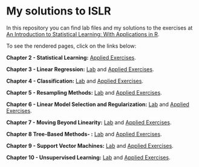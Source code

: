 # My solutions to ISLR

In this repository you can find lab files and my solutions to the exercises at <a href="http://www-bcf.usc.edu/~gareth/ISL/">An Introduction to Statistical Learning: With Applications in R</a>.

To see the rendered pages, click on the links below:

**Chapter 2 - Statistical Learning:** <a href="https://paulopcpl.github.io/My_solutions_ISLR/Chapter_2.html">Applied Exercises</a>.

**Chapter 3 - Linear Regression:** <a href="https://paulopcpl.github.io/My_solutions_ISLR/Lab_Chapter_3.html">Lab</a> and <a href="https://paulopcpl.github.io/My_solutions_ISLR/Chapter_3.html">Applied Exercises</a>.

**Chapter 4 - Classification:**  <a href="https://paulopcpl.github.io/My_solutions_ISLR/Lab_Chapter_4.html">Lab</a> and <a href="https://paulopcpl.github.io/My_solutions_ISLR/Chapter_4.html">Applied Exercises</a>.

**Chapter 5 - Resampling Methods:**  <a href="https://paulopcpl.github.io/My_solutions_ISLR/Lab_Chapter_5.html">Lab</a> and <a href="https://paulopcpl.github.io/My_solutions_ISLR/Chapter_5.html">Applied Exercises</a>.

**Chapter 6 - Linear Model Selection and Regularization:** <a href="https://paulopcpl.github.io/My_solutions_ISLR/Lab_Chapter_6.html">Lab</a> and <a href="https://paulopcpl.github.io/My_solutions_ISLR/Chapter_6.html">Applied Exercises</a>.

**Chapter 7 - Moving Beyond Linearity:** <a href="https://paulopcpl.github.io/My_solutions_ISLR/Lab_Chapter_7.html">Lab</a> and <a href="https://paulopcpl.github.io/My_solutions_ISLR/Chapter_7.html">Applied Exercises</a>.

**Chapter 8 Tree-Based Methods- :** <a href="https://paulopcpl.github.io/My_solutions_ISLR/Lab_Chapter_8.html">Lab</a> and <a href="https://paulopcpl.github.io/My_solutions_ISLR/Chapter_8.html">Applied Exercises</a>.

**Chapter 9 - Support Vector Machines:** <a href="https://paulopcpl.github.io/My_solutions_ISLR/Lab_Chapter_9.html">Lab</a> and <a href="https://paulopcpl.github.io/My_solutions_ISLR/Chapter_9.html">Applied Exercises</a>.

**Chapter 10 - Unsupervised Learning:** <a href="https://paulopcpl.github.io/My_solutions_ISLR/Lab_Chapter_10.html">Lab</a> and <a href="https://paulopcpl.github.io/My_solutions_ISLR/Chapter_10.html">Applied Exercises</a>.


